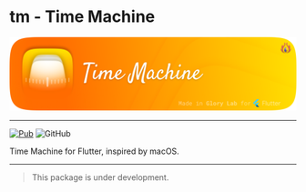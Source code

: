 # tm - Time Machine

<img src='../assets/timemachine_banner.png' width="1000" height="auto" alt="Flutter package: tm - Time Machine" />

---

[![Pub](https://img.shields.io/pub/v/tm.svg?logo=flutter&style=flat-square)](https://pub.dev/packages/wave)
![GitHub](https://img.shields.io/github/license/mashape/apistatus.svg?longCache=true&style=flat-square)

Time Machine for Flutter, inspired by macOS.

--- 

> This package is under development.